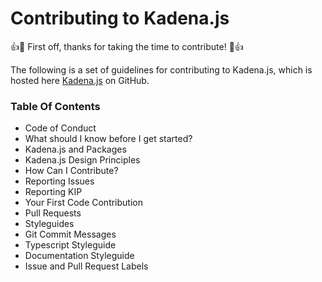 # Contributing to Kadena.js

:+1::tada: First off, thanks for taking the time to contribute! :tada::+1:

The following is a set of guidelines for contributing to Kadena.js, which is hosted here [Kadena.js](https://github.com/kadena-io/kadena.js) on GitHub.

### Table Of Contents

- Code of Conduct
- What should I know before I get started?
- Kadena.js and Packages
- Kadena.js Design Principles
- How Can I Contribute?
- Reporting Issues
- Reporting KIP
- Your First Code Contribution
- Pull Requests
- Styleguides
- Git Commit Messages
- Typescript Styleguide
- Documentation Styleguide
- Issue and Pull Request Labels
